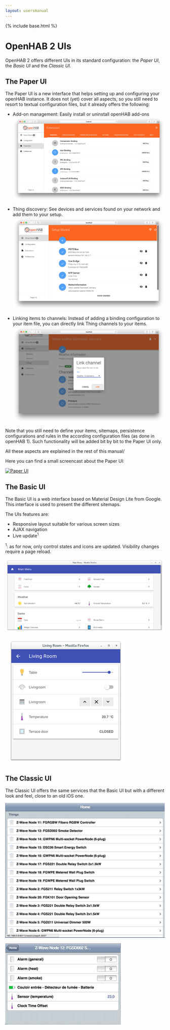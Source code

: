 ```yaml
---
layout: usersmanual
---
```


{% include base.html %}

# OpenHAB 2 UIs

OpenHAB 2 offers different UIs in its standard configuration: the _Paper UI_, the _Basic UI_ and the _Classic UI_.

## The Paper UI

The Paper UI is a new interface that helps setting up and configuring your openHAB instance.
It does not (yet) cover all aspects, so you still need to resort to textual configuration files, but it already offers the following:

- Add-on management: Easily install or uninstall openHAB add-ons
![](images/paperui1.png)

- Thing discovery: See devices and services found on your network and add them to your setup.
![](images/paperui2.png)

- Linking items to channels: Instead of adding a binding configuration to your item file, you can directly link Thing channels to your items.
![](images/paperui3.png)

Note that you still need to define your items, sitemaps, persistence configurations and rules in the according configuration files (as done in openHAB 1). Such functionality will be added bit by bit to the Paper UI only.

All these aspects are explained in the rest of this manual/

Here you can find a small screencast about the Paper UI:

[![Paper UI](http://img.youtube.com/vi/MV2a5qwtmRE/0.jpg)](http://www.youtube.com/watch?v=MV2a5qwtmRE)

## The Basic UI

The Basic UI is a web interface based on Material Design Lite from Google. This interface is used to present the different sitemaps.

The UIs features are:

* Responsive layout suitable for various screen sizes
* AJAX navigation
* Live update<sup>1</sup>

<sup>1</sup>: as for now, only control states and icons are updated. Visibility changes require a page reload.

![](images/screenshot-1-full.png)

![](images/screenshot-2-full.png)

## The Classic UI

The Classic UI offers the same services that the Basic UI but with a different look and feel, close to an old iOS one.

![](images/classicui1.png)

![](images/classicui2.png)



